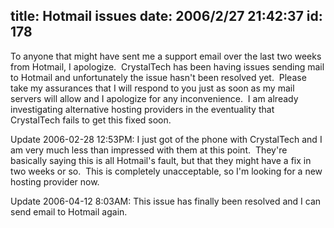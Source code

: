 title: Hotmail issues
date: 2006/2/27 21:42:37
id: 178
---
To anyone that might have sent me a support email over the last two weeks from Hotmail, I apologize.  CrystalTech has been having issues sending mail to Hotmail and unfortunately the issue hasn't been resolved yet.  Please take my assurances that I will respond to you just as soon as my mail servers will allow and I apologize for any inconvenience.  I am already investigating alternative hosting providers in the eventuality that CrystalTech fails to get this fixed soon.

Update 2006-02-28 12:53PM: I just got of the phone with CrystalTech and I am very much less than impressed with them at this point.  They're basically saying this is all Hotmail's fault, but that they might have a fix in two weeks or so.  This is completely unacceptable, so I'm looking for a new hosting provider now.

Update 2006-04-12 8:03AM: This issue has finally been resolved and I can send email to Hotmail again.